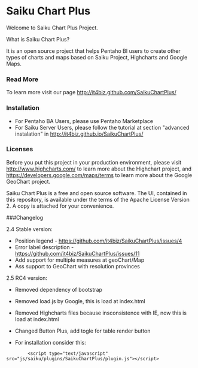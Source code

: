 # Saiku Chart Plus

Welcome to Saiku Chart Plus Project.

What is Saiku Chart Plus? 

It is an open source project that helps Pentaho BI users to create other types of charts and maps based on Saiku Project, Highcharts and Google Maps.

### Read More

To learn more visit our page http://it4biz.github.com/SaikuChartPlus/


### Installation

* For Pentaho BA Users, please use Pentaho Marketplace
* For Saiku Server Users, please follow the tutorial at section "advanced instalation" in http://it4biz.github.io/SaikuChartPlus/


### Licenses

Before you put this project in your production environment, please visit http://www.highcharts.com/ to learn more about the Highchart project, and https://developers.google.com/maps/terms to learn more about the Google GeoChart project.

Saiku Chart Plus is a free and open source software. The UI, contained in this repository, is available under the terms of the Apache License Version 2. A copy is attached for your convenience.


###Changelog

2.4 Stable version:
* Position legend - https://github.com/it4biz/SaikuChartPlus/issues/4
* Error label description - https://github.com/it4biz/SaikuChartPlus/issues/11
* Add support for multiple measures at geoChart/Map
* Ass support to GeoChart with resolution provinces

2.5 RC4 version:
* Removed dependency of bootstrap

* Removed load.js by Google, this is load at index.html

* Removed Highcharts files because insconsistence with IE, now this is load at index.html

* Changed Button Plus, add togle for table render button

* For installation consider this:
```
        <script type="text/javascript" src="js/saiku/plugins/SaikuChartPlus/plugin.js"></script>
```
